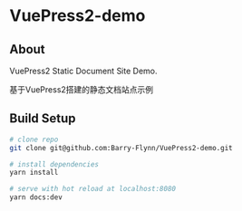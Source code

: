 # VuePress2-demo

## About

VuePress2 Static Document Site Demo.

基于VuePress2搭建的静态文档站点示例


## Build Setup

```sh
# clone repo
git clone git@github.com:Barry-Flynn/VuePress2-demo.git

# install dependencies
yarn install

# serve with hot reload at localhost:8080
yarn docs:dev
```
